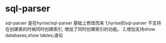 # sql-parser
sql-parser 是在hyrise/sql-parser 基础上修改而来
1,hyrise的sql-parser 不支持 在创建表的时候同时创建索引, 增加了同时创建索引的功能。
2,增加支持show databases,show tables;语句
